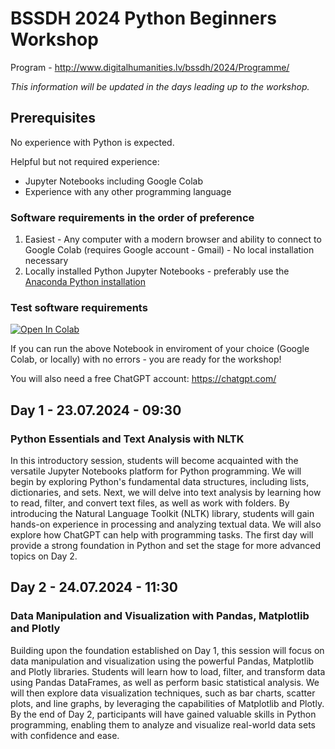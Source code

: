 # BSSDH 2024 Python Beginners Workshop

Program - http://www.digitalhumanities.lv/bssdh/2024/Programme/

*This information will be updated in the days leading up to the workshop.*

## Prerequisites

No experience with Python is expected.

Helpful but not required experience: 
* Jupyter Notebooks including Google Colab
* Experience with any other programming language

### Software requirements in the order of preference

1. Easiest - Any computer with a modern browser and ability to connect to Google Colab (requires Google account - Gmail) - No local installation necessary
2. Locally installed Python Jupyter Notebooks - preferably use the [Anaconda Python installation](https://www.anaconda.com/download)

### Test software requirements

[![Open In Colab](https://colab.research.google.com/assets/colab-badge.svg)](https://colab.research.google.com/github/CaptSolo/BSSDH_2024_beginners/blob/main/notebooks/test_python_setup.ipynb)

If you can run the above Notebook in enviroment of your choice (Google Colab, or locally) with no errors - you are ready for the workshop!

You will also need a free ChatGPT account: https://chatgpt.com/

## Day 1 - 23.07.2024 - 09:30

### Python Essentials and Text Analysis with NLTK

In this introductory session, students will become acquainted with the versatile Jupyter Notebooks platform for Python programming. We will begin by exploring Python's fundamental data structures, including lists, dictionaries, and sets. Next, we will delve into text analysis by learning how to read, filter, and convert text files, as well as work with folders. By introducing the Natural Language Toolkit (NLTK) library, students will gain hands-on experience in processing and analyzing textual data. We will also explore how ChatGPT can help with programming tasks. The first day will provide a strong foundation in Python and set the stage for more advanced topics on Day 2.

## Day 2 - 24.07.2024 - 11:30

### Data Manipulation and Visualization with Pandas, Matplotlib and Plotly

Building upon the foundation established on Day 1, this session will focus on data manipulation and visualization using the powerful Pandas, Matplotlib and Plotly libraries. Students will learn how to load, filter, and transform data using Pandas DataFrames, as well as perform basic statistical analysis. We will then explore data visualization techniques, such as bar charts, scatter plots, and line graphs, by leveraging the capabilities of Matplotlib and Plotly. By the end of Day 2, participants will have gained valuable skills in Python programming, enabling them to analyze and visualize real-world data sets with confidence and ease.

